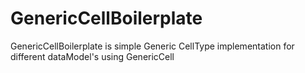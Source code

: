 # GenericCellBoilerplate

GenericCellBoilerplate is simple Generic CellType implementation for different dataModel's using GenericCell
